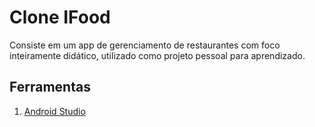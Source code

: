# Clone IFood
Consiste em um app de gerenciamento de restaurantes com foco inteiramente didático, utilizado como projeto pessoal para aprendizado.

## Ferramentas

1. [Android Studio](https://developer.android.com/studio/)

